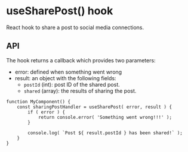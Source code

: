 # useSharePost() hook

React hook to share a post to social media connections.

## API

The hook returns a callback which provides two parameters:

- error: defined when something went wrong
- result: an object with the following fields:
  - `postId` (int): post ID of the shared post.
  - `shared` (array): the results of sharing the post.

```es6
function MyComponent() {
	const sharingPostHandler = useSharePost( error, result ) {
		if ( error ) {
			return console.error( 'Something went wrong!!!' );
		}

		console.log( `Post ${ result.postId } has been shared!` );
	}
}
```
